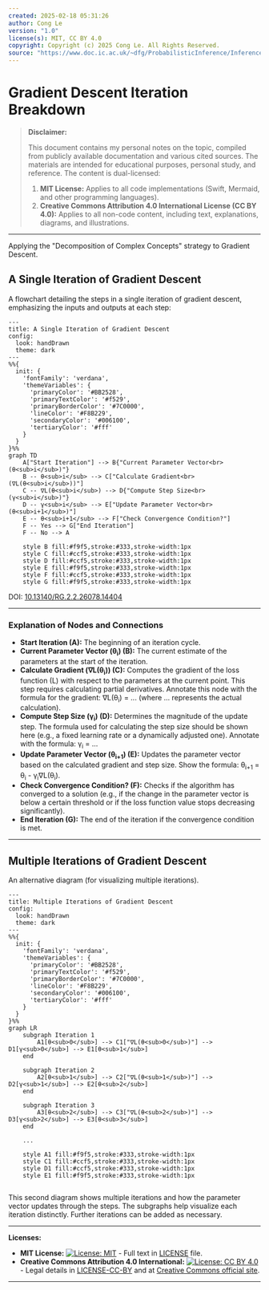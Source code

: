 ```yaml
---
created: 2025-02-18 05:31:26
author: Cong Le
version: "1.0"
license(s): MIT, CC BY 4.0
copyright: Copyright (c) 2025 Cong Le. All Rights Reserved.
source: "https://www.doc.ic.ac.uk/~dfg/ProbabilisticInference/InferenceAndMachineLearningNotes.pdf"
---
```




# Gradient Descent Iteration Breakdown
> **Disclaimer:**
>
> This document contains my personal notes on the topic,
> compiled from publicly available documentation and various cited sources.
> The materials are intended for educational purposes, personal study, and reference.
> The content is dual-licensed:
> 1. **MIT License:** Applies to all code implementations (Swift, Mermaid, and other programming languages).
> 2. **Creative Commons Attribution 4.0 International License (CC BY 4.0):** Applies to all non-code content, including text, explanations, diagrams, and illustrations.
---


Applying the "Decomposition of Complex Concepts" strategy to Gradient Descent.

## A Single Iteration of Gradient Descent

A flowchart detailing the steps in a single iteration of gradient descent, emphasizing the inputs and outputs at each step:

```mermaid
---
title: A Single Iteration of Gradient Descent
config:
  look: handDrawn
  theme: dark
---
%%{
  init: {
    'fontFamily': 'verdana',
    'themeVariables': {
      'primaryColor': '#BB2528',
      'primaryTextColor': '#f529',
      'primaryBorderColor': '#7C0000',
      'lineColor': '#F8B229',
      'secondaryColor': '#006100',
      'tertiaryColor': '#fff'
    }
  }
}%%
graph TD
    A["Start Iteration"] --> B{"Current Parameter Vector<br>(θ<sub>i</sub>)"}
    B -- θ<sub>i</sub> --> C["Calculate Gradient<br>(∇L(θ<sub>i</sub>))"]
    C -- ∇L(θ<sub>i</sub>) --> D{"Compute Step Size<br>(γ<sub>i</sub>)"}
    D -- γ<sub>i</sub> --> E["Update Parameter Vector<br>(θ<sub>i+1</sub>)"]
    E -- θ<sub>i+1</sub> --> F["Check Convergence Condition?"]
    F -- Yes --> G["End Iteration"]
    F -- No --> A

    style B fill:#f9f5,stroke:#333,stroke-width:1px
    style C fill:#ccf5,stroke:#333,stroke-width:1px
    style D fill:#ccf5,stroke:#333,stroke-width:1px
    style E fill:#f9f5,stroke:#333,stroke-width:1px
    style F fill:#ccf5,stroke:#333,stroke-width:1px
    style G fill:#f9f5,stroke:#333,stroke-width:1px

```

DOI: [10.13140/RG.2.2.26078.14404](http://dx.doi.org/10.13140/RG.2.2.26078.14404)

----


### Explanation of Nodes and Connections

* **Start Iteration (A):** The beginning of an iteration cycle.
* **Current Parameter Vector (θ<sub>i</sub>) (B):** The current estimate of the parameters at the start of the iteration.
* **Calculate Gradient (∇L(θ<sub>i</sub>)) (C):** Computes the gradient of the loss function (L) with respect to the parameters at the current point.  This step requires calculating partial derivatives. Annotate this node with the formula for the gradient: ∇L(θ<sub>i</sub>) = ... (where ... represents the actual calculation).
* **Compute Step Size (γ<sub>i</sub>) (D):** Determines the magnitude of the update step. The formula used for calculating the step size should be shown here (e.g., a fixed learning rate or a dynamically adjusted one).  Annotate with the formula: γ<sub>i</sub> = ...
* **Update Parameter Vector (θ<sub>i+1</sub>) (E):** Updates the parameter vector based on the calculated gradient and step size.  Show the formula: θ<sub>i+1</sub> = θ<sub>i</sub> - γ<sub>i</sub>∇L(θ<sub>i</sub>).
* **Check Convergence Condition? (F):** Checks if the algorithm has converged to a solution (e.g., if the change in the parameter vector is below a certain threshold or if the loss function value stops decreasing significantly).
* **End Iteration (G):** The end of the iteration if the convergence condition is met.

---


## Multiple Iterations of Gradient Descent

An alternative diagram (for visualizing multiple iterations).

```mermaid
---
title: Multiple Iterations of Gradient Descent
config:
  look: handDrawn
  theme: dark
---
%%{
  init: {
    'fontFamily': 'verdana',
    'themeVariables': {
      'primaryColor': '#BB2528',
      'primaryTextColor': '#f529',
      'primaryBorderColor': '#7C0000',
      'lineColor': '#F8B229',
      'secondaryColor': '#006100',
      'tertiaryColor': '#fff'
    }
  }
}%%
graph LR
    subgraph Iteration 1
        A1[θ<sub>0</sub>] --> C1["∇L(θ<sub>0</sub>)"] --> D1[γ<sub>0</sub>] --> E1[θ<sub>1</sub>]
    end

    subgraph Iteration 2
        A2[θ<sub>1</sub>] --> C2["∇L(θ<sub>1</sub>)"] --> D2[γ<sub>1</sub>] --> E2[θ<sub>2</sub>]
    end

    subgraph Iteration 3
        A3[θ<sub>2</sub>] --> C3["∇L(θ<sub>2</sub>)"] --> D3[γ<sub>2</sub>] --> E3[θ<sub>3</sub>]
    end

    ...

    style A1 fill:#f9f5,stroke:#333,stroke-width:1px
    style C1 fill:#ccf5,stroke:#333,stroke-width:1px
    style D1 fill:#ccf5,stroke:#333,stroke-width:1px
    style E1 fill:#f9f5,stroke:#333,stroke-width:1px
    
```


This second diagram shows multiple iterations and how the parameter vector updates through the steps.  The subgraphs help visualize each iteration distinctly.  Further iterations can be added as necessary.



---
**Licenses:**

- **MIT License:**  [![License: MIT](https://img.shields.io/badge/License-MIT-yellow.svg)](LICENSE) - Full text in [LICENSE](LICENSE) file.
- **Creative Commons Attribution 4.0 International:** [![License: CC BY 4.0](https://licensebuttons.net/l/by/4.0/88x31.png)](LICENSE-CC-BY) - Legal details in [LICENSE-CC-BY](LICENSE-CC-BY) and at [Creative Commons official site](http://creativecommons.org/licenses/by/4.0/).

---